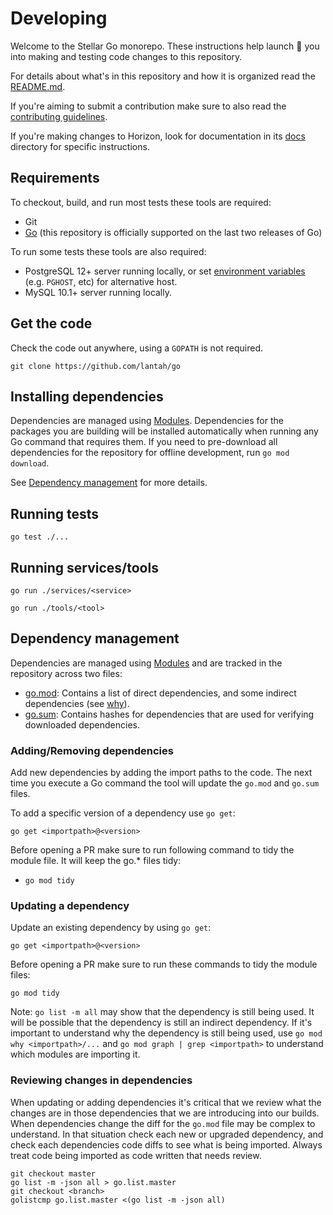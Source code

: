 # Developing

Welcome to the Stellar Go monorepo. These instructions help launch 🚀 you into making and testing code changes to this repository.

For details about what's in this repository and how it is organized read the [README.md](README.md).

If you're aiming to submit a contribution make sure to also read the [contributing guidelines](CONTRIBUTING.md).

If you're making changes to Horizon, look for documentation in its [docs](services/horizon/internal/docs) directory for specific instructions.

## Requirements
To checkout, build, and run most tests these tools are required:
- Git
- [Go](https://golang.org/dl) (this repository is officially supported on the last two releases of Go)

To run some tests these tools are also required:
- PostgreSQL 12+ server running locally, or set [environment variables](https://www.postgresql.org/docs/12/libpq-envars.html) (e.g. `PGHOST`, etc) for alternative host.
- MySQL 10.1+ server running locally.

## Get the code

Check the code out anywhere, using a `GOPATH` is not required.

```
git clone https://github.com/lantah/go
```

## Installing dependencies

Dependencies are managed using [Modules](https://github.com/golang/go/wiki/Modules). Dependencies for the packages you are building will be installed automatically when running any Go command that requires them. If you need to pre-download all dependencies for the repository for offline development, run `go mod download`.

See [Dependency management](#dependency-management) for more details.

## Running tests

```
go test ./...
```

## Running services/tools

```
go run ./services/<service>
```

```
go run ./tools/<tool>
```

## Dependency management

Dependencies are managed using [Modules](https://github.com/golang/go/wiki/Modules) and are tracked in the repository across two files:
- [go.mod](go.mod): Contains a list of direct dependencies, and some indirect dependencies (see [why](https://github.com/golang/go/wiki/Modules#why-does-go-mod-tidy-record-indirect-and-test-dependencies-in-my-gomod)).
- [go.sum](go.sum): Contains hashes for dependencies that are used for verifying downloaded dependencies.

### Adding/Removing dependencies

Add new dependencies by adding the import paths to the code. The next time you execute a Go command the tool will update the `go.mod` and `go.sum` files.

To add a specific version of a dependency use `go get`:

```
go get <importpath>@<version>
```

Before opening a PR make sure to run following command to tidy the module file. It will keep the go.* files tidy:
- `go mod tidy`

### Updating a dependency

Update an existing dependency by using `go get`:

```
go get <importpath>@<version>
```
Before opening a PR make sure to run these commands to tidy the module files:
 ```
 go mod tidy
 ```

Note: `go list -m all` may show that the dependency is still being used. It will be possible that the dependency is still an indirect dependency. If it's important to understand why the dependency is still being used, use `go mod why <importpath>/...` and `go mod graph | grep <importpath>` to understand which modules are importing it.

### Reviewing changes in dependencies

When updating or adding dependencies it's critical that we review what the
changes are in those dependencies that we are introducing into our builds. When
dependencies change the diff for the `go.mod` file may be complex to
understand. In that situation check each new or upgraded dependency,
and check each dependencies code diffs to see what is being imported.
Always treat code being imported as code written that needs review.

```
git checkout master
go list -m -json all > go.list.master
git checkout <branch>
golistcmp go.list.master <(go list -m -json all)
```

[golistcmp]: https://github.com/stellar/golistcmp
